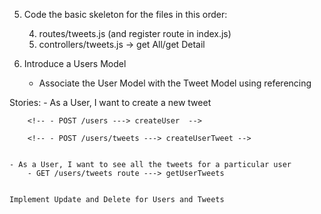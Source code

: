 
<!-- 1. index.js -> Set up our server
2. install packages:
    -express, mongoose ... 
3. Create a folder for Routes/Controllers/Config/Model
4. Create the following files:
    - models/Tweet.js
    - controllers/tweets.js
    - routes/tweets.js
    - config/database.js
    - seeds.js
    - .env -->

5. Code the basic skeleton for the files in this order:
    <!-- 1. config/database.js -> Connect to DB -->
    <!-- 2. models/Tweet.js -->
    <!-- 3. seeds.js -> insert sample data -->
    4. routes/tweets.js (and register route in index.js)
    5. controllers/tweets.js -> get All/get Detail


6. Introduce a Users Model
    - Associate the User Model with the Tweet Model using referencing 
        <!-- - Create a new file -> models/User.js -->
        <!-- - Create a new User schema and model -->
        <!-- - Add tweets property to reference the Tweet model -->
    <!-- - 1 User has Many Tweets -->

Stories:
    - As a User, I want to create a new tweet
        <!-- - Create a User Controller file & User Router file -->

        <!-- - POST /users ---> createUser  -->

        <!-- - POST /users/tweets ---> createUserTweet -->


    - As a User, I want to see all the tweets for a particular user
        - GET /users/tweets route ---> getUserTweets

    
    Implement Update and Delete for Users and Tweets











